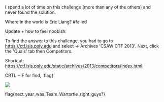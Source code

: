 I spend a lot of time on this challenge (more than any of the others) and never found the solution. 

Where in the world is Eric Liang? #failed

Update + how to feel noobish:

To find the answer to this challenge, you had to go to https://ctf.isis.poly.edu and select -> Archives 'CSAW CTF 2013'. Next, click the 'Quals' tab then Competitors.

Shortcut: https://ctf.isis.poly.edu/static/archives/2013/competitors/index.html

CRTL + F for find, 'flag{'

<img src='https://github.com/CYBR-AH/CSAW-CTF-Qualification-Round-2015/blob/master/Recon/Eric%20Liang/Step_1.PNG'>

flag{next_year_was_Team_Wartortle_right_guys?}